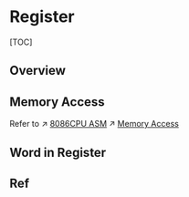 # Register

[TOC]



## Overview



## Memory Access
Refer to
↗ [8086CPU ASM](../../../../../👩‍💻%20Languages%20Programming/ASM/X86/8086CPU%20ASM.md)
↗ [Memory Access](../Memory%20Access.md)


## Word in Register


## Ref


